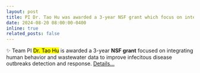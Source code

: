 ```yaml
---
layout: post
title: PI Dr. Tao Hu was awarded a 3-year NSF grant which focus on integrating human behavior and waste water to enhance epidimological modeling.
date: 2024-08-20 08:00:00-0400
inline: true
related_posts: false
---
```


:sparkles: Team PI <mark>Dr. Tao Hu</mark> is awarded a 3-year **NSF grant** focused on integrating human behavior and wastewater data to improve infecitous disease outbreaks detection and response. [Details...](https://www.nsf.gov/awardsearch/showAward?AWD_ID=2421259&HistoricalAwards=false)